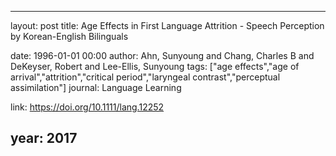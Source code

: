 ---
layout: post
title: Age Effects in First Language Attrition - Speech Perception by Korean-English Bilinguals

date: 1996-01-01 00:00
author: Ahn, Sunyoung and Chang, Charles B and DeKeyser, Robert and Lee-Ellis, Sunyoung
tags: ["age effects","age of arrival","attrition","critical period","laryngeal contrast","perceptual assimilation"]
journal: Language Learning

link: https://doi.org/10.1111/lang.12252

year: 2017
----